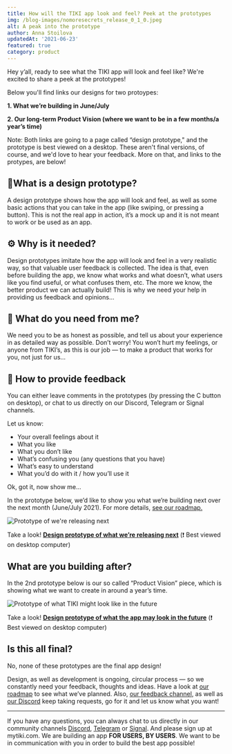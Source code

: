 ```yaml
---
title: How will the TIKI app look and feel? Peek at the prototypes
img: /blog-images/nomoresecrets_release_0_1_0.jpeg
alt: A peak into the prototype
author: Anna Stoilova
updatedAt: '2021-06-23'
featured: true
category: product
---
```


Hey y’all, ready to see what the TIKI app will look and feel like? We're excited to share a peek at the prototypes! 

Below you'll find links our designs for two protoypes: 

**1. What we’re building in June/July**

**2. Our long-term Product Vision (where we want to be in a few months/a year’s time)**

Note: Both links are going to a page called “design prototype," and the prototype is best viewed on a desktop. These aren't final versions, of course, and we'd love to hear your feedback. More on that, and links to the protypes, are below!

## 🎨What is a design prototype?

A design prototype shows how the app will look and feel, as well as some basic actions that you can take in the app (like swiping, or pressing a button).
This is not the real app in action, it’s a mock up and it is not meant to work or be used as an app.

## ⚙️ Why is it needed?

Design prototypes imitate how the app will look and feel in a very realistic way, so that valuable user feedback is collected. The idea is that, even before building the app, we know what works and what doesn’t, what users like you find useful, or what confuses them, etc. The more we know, the better product we can actually build!
This is why we need your help in providing us feedback and opinions…

## 💁 What do you need from me?

We need you to be as honest as possible, and tell us about your experience in as detailed way as possible.
Don’t worry! You won’t hurt my feelings, or anyone from TIKI’s, as this is our job — to make a product that works for you, not just for us…

## 🤔 How to provide feedback

You can either leave comments in the prototypes (by pressing the C button on desktop), or chat to us directly on our Discord, Telegram or Signal channels.

Let us know:

- Your overall feelings about it
- What you like
- What you don’t like
- What’s confusing you (any questions that you have)
- What’s easy to understand
- What you’d do with it / how you’ll use it

Ok, got it, now show me…

In the prototype below, we’d like to show you what we’re building next over the next month (June/July 2021). For more details, [see our roadmap.](https://www.notion.so/mytiki/206e9e86c520468ea604e057c0f0dea7?v=20062bf2771d4952840f862334a6cfc5)

![Prototype of we're releasing next](/blog-images/prototype1_061721.jpeg "what we're working on now")


 Take a look! **[Design prototype of what we’re releasing next](https://www.figma.com/proto/KLjKKYholojX3SZ2apnRHh/Product---Beta-app?page-id=1954%3A205&node-id=2327%3A9328&viewport=-2602%2C396%2C0.34398430585861206&scaling=scale-down)** (❗ Best viewed on desktop computer)

## What are you building after?

In the 2nd prototype below is our so called “Product Vision” piece, which is showing what we want to create in around a year’s time.

![Prototype of what TIKI might look like in the future](/blog-images/prototype2_061721.jpeg "prototype of future")


 Take a look! **[Design prototype of what the app may look in the future](https://www.figma.com/proto/KLjKKYholojX3SZ2apnRHh/Product---Beta-app?kind=&node-id=1648%3A53&page-id=1410%3A0&scaling=min-zoom&viewport=630%2C612%2C0.1420566439628601)** (❗ Best viewed on desktop computer)

## Is this all final?

No, none of these prototypes are the final app design!

Design, as well as development is ongoing, circular process — so we constantly need your feedback, thoughts and ideas. Have a look at [our roadmap](https://www.notion.so/mytiki/206e9e86c520468ea604e057c0f0dea7?v=20062bf2771d4952840f862334a6cfc5) to see what we’ve planned. Also, [our feedback channel](https://feedback.mytiki.com/), as well as [our Discord](https://discord.com/invite/evjYQq48Be) keep taking requests, go for it and let us know what you want!

***

If you have any questions, you can always chat to us directly in our community channels 
[Discord](https://discord.com/invite/evjYQq48Be), [Telegram](https://t.me/mytikiapp) or [Signal](https://signal.group/#CjQKIA66Eq2VHecpcCd-cu-dziozMRSH3EuQdcZJNyMOYNi5EhC0coWtjWzKQ1dDKEjMqhkP). And please sign up at mytiki.com.
We are building an app **FOR USERS, BY USERS**. We want to be in communication with you in order to build the best app possible!
